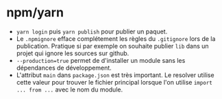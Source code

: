 # npm/yarn

- `yarn login` puis `yarn publish` pour publier un paquet.
- Le `.npmignore` efface complétement les règles du `.gitignore` lors de la publication. Pratique si par exemple on souhaite publier `lib` dans un projet qui ignore les sources sur github.
- `--production=true` permet de d'installer un module sans les dépendances de développement.
- L'attribut `main` dans `package.json` est très important. Le resolver utilise cette valeur pour trouver le fichier principal lorsque l'on utilise `import ... from ...` avec le nom du module.